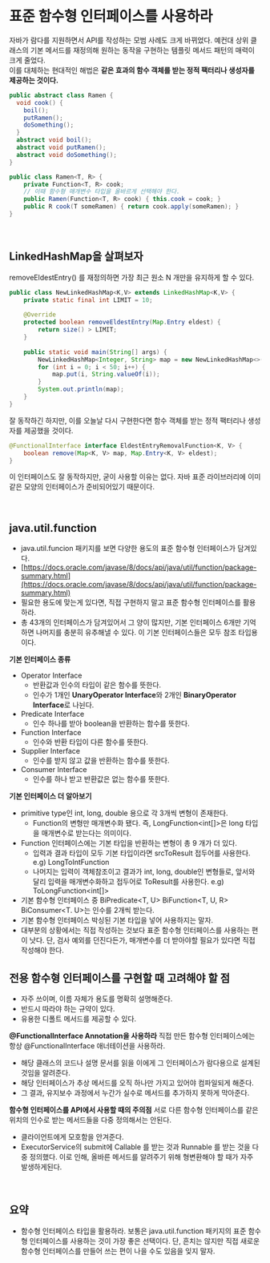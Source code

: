 # 표준 함수형 인터페이스를 사용하라

자바가 람다를 지원하면서 API를 작성하는 모범 사례도 크게 바뀌었다. 예컨대 상위 클래스의 기본 메서드를 재정의해 원하는 동작을 구현하는 템플릿 메서드 패턴의 매력이 크게 줄었다.   
이를 대체하는 현대적인 해법은 **같은 효과의 함수 객체를 받는 정적 팩터리나 생성자를 제공하는 것이다.** 

```java
public abstract class Ramen {
  void cook() {
    boil();
    putRamen();
    doSomething();
  }
  abstract void boil();
  abstract void putRamen(); 
  abstract void doSomething();
}
```
```java
public class Ramen<T, R> {  
    private Function<T, R> cook;
    // 이때 함수형 매개변수 타입을 올바르게 선택해야 한다.
    public Ramen(Function<T, R> cook) { this.cook = cook; }  
    public R cook(T someRamen) { return cook.apply(someRamen); }  
}
```

<br>

## LinkedHashMap을 살펴보자
removeEldestEntry() 를 재정의하면 가장 최근 원소 N 개만을 유지하게 할 수 있다.
```java
public class NewLinkedHashMap<K,V> extends LinkedHashMap<K,V> {  
    private static final int LIMIT = 10;
    
    @Override  
    protected boolean removeEldestEntry(Map.Entry eldest) {  
        return size() > LIMIT;  
    }  
  
    public static void main(String[] args) {  
        NewLinkedHashMap<Integer, String> map = new NewLinkedHashMap<>();  
        for (int i = 0; i < 50; i++) {  
            map.put(i, String.valueOf(i));  
        }  
        System.out.println(map);  
    }  
}
```
잘 동작하긴 하지만, 이를 오늘날 다시 구현한다면 함수 객체를 받는 정적 팩터리나 생성자를 제공했을 것이다.
```java
@FunctionalInterface interface EldestEntryRemovalFunction<K, V> {
    boolean remove(Map<K, V> map, Map.Entry<K, V> eldest);
}
```
이 인터페이스도 잘 동작하지만, 굳이 사용할 이유는 없다. 자바 표준 라이브러리에 이미 같은 모양의 인터페이스가 준비되어있기 때문이다.

<br>

## java.util.function
- java.util.funcion 패키지를 보면 다양한 용도의 표준 함수형 인터페이스가 담겨있다.  
- [https://docs.oracle.com/javase/8/docs/api/java/util/function/package-summary.html](https://docs.oracle.com/javase/8/docs/api/java/util/function/package-summary.html)
- 필요한 용도에 맞는게 있다면, 직접 구현하지 말고 표준 함수형 인터페이스를 활용하라.
- 총 43개의 인터페이스가 담겨있어서 그 양이 많지만, 기본 인터페이스 6개만 기억하면 나머지를 충분히 유추해낼 수 있다. 이 기본 인터페이스들은 모두 참조 타입용이다.

**기본 인터페이스 종류**
- Operator Interface
	- 반환값과 인수의 타입이 같은 함수를 뜻한다.
	- 인수가 1개인 **UnaryOperator Interface**와 2개인 **BinaryOperator Interface**로 나뉜다.
- Predicate Interface
  - 인수 하나를 받아 boolean을 반환하는 함수를 뜻한다.
- Function Interface
  - 인수와 반환 타입이 다른 함수를 뜻한다.
- Supplier Interface
  - 인수를 받지 않고 값을 반환하는 함수를 뜻한다. 
- Consumer Interface
  - 인수를 하나 받고 반환값은 없는 함수를 뜻한다.

**기본 인터페이스 더 알아보기**
- primitive type인 int, long, double 용으로 각 3개씩 변형이 존재한다.
  - Function의 변형만 매개변수화 됐다. 즉, LongFunction<int[]>은 long 타입을 매개변수로 받는다는 의미이다.
- Function 인터페이스에는 기본 타입을 반환하는 변형이 총 9 개가 더 있다.
  - 입력과 결과 타입이 모두 기본 타입이라면 srcToResult 접두어를 사용한다. e.g) LongToIntFunction
  - 나머지는 입력이 객체참조이고 결과가 int, long, double인 변형들로, 앞서와 달리 입력을 매개변수화하고 접두어로 ToResult를 사용한다. e.g) ToLongFunction<int[]>
- 기본 함수형 인터페이스 중 BiPredicate<T, U> BiFunction<T, U, R> BiConsumer<T. U>는 인수를 2개씩 받는다.
- 기본 함수형 인터페이스 박싱된 기본 타입을 넣어 사용하지는 말자.
- 대부분의 상황에서는 직접 작성하는 것보다 표준 함수형 인터페이스를 사용하는 편이 낫다. 단, 검사 예외를 던진다든가, 매개변수를 더 받아야할 필요가 있다면 직접 작성해야 한다.

## 전용 함수형 인터페이스를 구현할 때 고려해야 할 점
- 자주 쓰이며, 이름 자체가 용도를 명확히 설명해준다. 
- 반드시 따라야 하는 규약이 있다.
- 유용한 디폴트 메서드를 제공할 수 있다.

**@FunctionalInterface Annotation을 사용하라**
직접 만든 함수형 인터페이스에는 항상 @FunctionalInterface 애너테이션을 사용하라.
- 해당 클래스의 코드나 설명 문서를 읽을 이에게 그 인터페이스가 람다용으로 설계된 것임을 알려준다.
- 해당 인터페이스가 추상 메서드를 오직 하나만 가지고 있어야 컴파일되게 해준다. 
- 그 결과, 유지보수 과정에서 누간가 실수로 메서드를 추가하지 못하게 막아준다.

**함수형 인터페이스를 API에서 사용할 때의 주의점**
서로 다른 함수형 인터페이스를 같은 위치의 인수로 받는 메서드들을 다중 정의해서는 안된다.
- 클라이언트에게 모호함을 안겨준다.
- ExecutorService의 submit에 Callable<T> 를 받는 것과 Runnable<T> 를 받는 것을 다중 정의했다. 이로 인해, 올바른 메서드를 알려주기 위해 형변환해야 할 때가 자주 발생하게된다.

<br>

## 요약
- 함수형 인터페이스 타입을 활용하라. 보통은 java.util.function 패키지의 표준 함수형 인터페이스를 사용하는 것이 가장 좋은 선택이다. 단, 흔치는 않지만 직접 새로운 함수형 인터페이스를 만들어 쓰는 편이 나을 수도 있음을 잊지 말자.